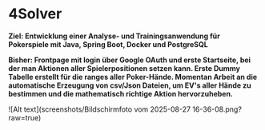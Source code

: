 # 4Solver

**Ziel: Entwicklung einer Analyse- und Trainingsanwendung für Pokerspiele mit Java, Spring Boot, Docker und PostgreSQL**

**Bisher: Frontpage mit login über Google OAuth und erste Startseite, bei der man Aktionen aller Spielerpositionen setzen kann. Erste Dummy Tabelle erstellt für die ranges aller Poker-Hände. Momentan Arbeit an die automatische Erzeugung von csv/Json Dateien, um EV's aller Hände zu bestimmen und die mathematisch richtige Aktion hervorzuheben.**

![Alt text](screenshots/Bildschirmfoto vom 2025-08-27 16-36-08.png?raw=true)
